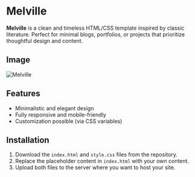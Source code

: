 # Melville

**Melville** is a clean and timeless HTML/CSS template inspired by classic literature. Perfect for minimal blogs, portfolios, or projects that prioritize thoughtful design and content.

## Image
![Melville](melville-image.png)

## Features

- Minimalistic and elegant design
- Fully responsive and mobile-friendly
- Customization possible (via CSS variables)

## Installation

1. Download the `index.html` and `style.css` files from the repository.
2. Replace the placeholder content in `index.html` with your own content.
3. Upload both files to the server where you want to host your site.
